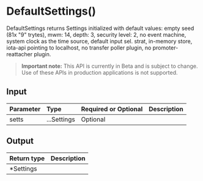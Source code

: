 # DefaultSettings()
DefaultSettings returns Settings initialized with default values: empty seed (81x "9" trytes), mwm: 14, depth: 3, security level: 2, no event machine, system clock as the time source, default input sel. strat, in-memory store, iota-api pointing to localhost, no transfer poller plugin, no promoter-reattacher plugin.
> **Important note:** This API is currently in Beta and is subject to change. Use of these APIs in production applications is not supported.


## Input

| Parameter       | Type | Required or Optional | Description |
|:---------------|:--------|:--------| :--------|
| setts | ...Settings | Optional |   |




## Output

| Return type     | Description |
|:---------------|:--------|
| *Settings |  |



